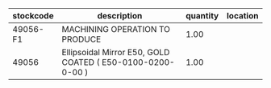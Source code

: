 |stockcode|description|quantity|location|
|---------|-----------|--------|--------|
|49056-F1|MACHINING OPERATION TO PRODUCE|1.00||
|49056|Ellipsoidal Mirror E50, GOLD COATED ( E50-0100-0200-0-00 )|1.00||
